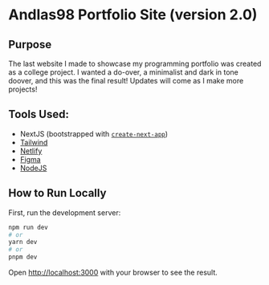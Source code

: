 # Andlas98 Portfolio Site (version 2.0)

## Purpose
The last website I made to showcase my programming portfolio was created as a college project. I wanted a do-over, a minimalist and dark in tone doover, and this was the final result! Updates will come as I make more projects!

## Tools Used:
- NextJS (bootstrapped with [`create-next-app`](https://github.com/vercel/next.js/tree/canary/packages/create-next-app))
- [Tailwind](https://tailwindcss.com/)
- [Netlify](https://www.netlify.com/)
- [Figma](https://www.figma.com/)
- [NodeJS](https://nodejs.org/en)

## How to Run Locally

First, run the development server:

```bash
npm run dev
# or
yarn dev
# or
pnpm dev
```

Open [http://localhost:3000](http://localhost:3000) with your browser to see the result.
